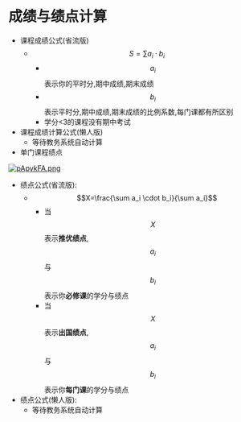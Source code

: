 # 成绩与绩点计算

- 课程成绩公式(省流版)
  - $$S=\sum a_i \cdot b_i$$
    - $$a_i$$表示你的平时分,期中成绩,期末成绩
    - $$b_i$$表示平时分,期中成绩,期末成绩的比例系数,每门课都有所区别
    - 学分<3的课程没有期中考试
- 课程成绩计算公式(懒人版)
  - 等待教务系统自动计算
- 单门课程绩点
  
[![pApykFA.png](https://s21.ax1x.com/2024/08/13/pApykFA.png)](https://imgse.com/i/pApykFA)

- 绩点公式(省流版):
  - $$X=\frac{\sum a_i \cdot b_i}{\sum a_i}$$
    - 当$$X$$表示**推优绩点**,$$a_i$$与$$b_i$$表示你**必修课**的学分与绩点
    - 当$$X$$表示**出国绩点**,$$a_i$$与$$b_i$$表示你**每门课**的学分与绩点
- 绩点公式(懒人版):
  - 等待教务系统自动计算